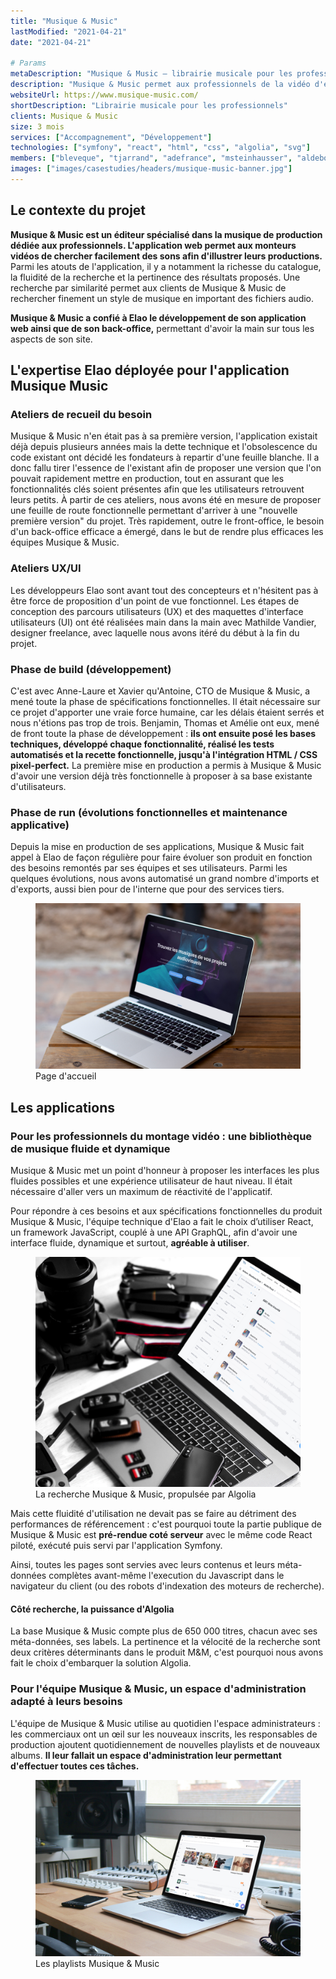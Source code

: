 ```yaml
---
title: "Musique & Music"
lastModified: "2021-04-21"
date: "2021-04-21"

# Params
metaDescription: "Musique & Music — librairie musicale pour les professionnels"
description: "Musique & Music permet aux professionnels de la vidéo d'enrichir leurs productions avec de l'illustration sonore."
websiteUrl: https://www.musique-music.com/
shortDescription: "Librairie musicale pour les professionnels"
clients: Musique & Music
size: 3 mois
services: ["Accompagnement", "Développement"]
technologies: ["symfony", "react", "html", "css", "algolia", "svg"]
members: ["bleveque", "tjarrand", "adefrance", "msteinhausser", "aldeboissieu", "xavierr"]
images: ["images/casestudies/headers/musique-music-banner.jpg"]
---
```


## Le contexte du projet

**Musique & Music est un éditeur spécialisé dans la musique de production dédiée aux professionnels. L'application web permet aux monteurs vidéos de chercher facilement des sons afin d'illustrer leurs productions.** Parmi les atouts de l'application, il y a notamment la richesse du catalogue, la fluidité de la recherche et la pertinence des résultats proposés. Une recherche par similarité permet aux clients de Musique & Music de rechercher finement un style de musique en important des fichiers audio.

**Musique & Music a confié à Elao le développement de son application web ainsi que de son back-office,** permettant d'avoir la main sur tous les aspects de son site.

## L'expertise Elao déployée pour l'application Musique Music

### Ateliers de recueil du besoin
Musique & Music n'en était pas à sa première version, l'application existait déjà depuis plusieurs années mais la dette technique et l'obsolescence du code existant ont décidé les fondateurs à repartir d'une feuille blanche.
Il a donc fallu tirer l'essence de l'existant afin de proposer une version que l'on pouvait rapidement mettre en production, tout en assurant que les fonctionnalités clés soient présentes afin que les utilisateurs retrouvent leurs petits.
À partir de ces ateliers, nous avons été en mesure de proposer une feuille de route fonctionnelle permettant d'arriver à une "nouvelle première version" du projet.
Très rapidement, outre le front-office, le besoin d'un back-office efficace a émergé, dans le but de rendre plus efficaces les équipes Musique & Music.

### Ateliers UX/UI
Les développeurs Elao sont avant tout des concepteurs et n'hésitent pas à être force de proposition d'un point de vue fonctionnel.
Les étapes de conception des parcours utilisateurs (UX) et des maquettes d'interface utilisateurs (UI) ont été réalisées main dans la main avec Mathilde Vandier, designer freelance, avec laquelle nous avons itéré du début à la fin du projet.

### Phase de build (développement)
C'est avec Anne-Laure et Xavier qu'Antoine, CTO de Musique & Music, a mené toute la phase de spécifications fonctionnelles. Il était nécessaire sur ce projet d'apporter une vraie force humaine, car les délais étaient serrés et nous n'étions pas trop de trois. Benjamin, Thomas et Amélie ont eux, mené de front toute la phase de développement : **ils ont ensuite posé les bases techniques, développé chaque fonctionnalité, réalisé les tests automatisés et la recette fonctionnelle, jusqu'à l'intégration HTML / CSS pixel-perfect.** La première mise en production a permis à Musique & Music d'avoir une version déjà très fonctionnelle à proposer à sa base existante d'utilisateurs.

### Phase de run (évolutions fonctionnelles et maintenance applicative)
Depuis la mise en production de ses applications, Musique & Music fait appel à Elao de façon régulière pour faire évoluer son produit en fonction des besoins remontés par ses équipes et ses utilisateurs. Parmi les quelques évolutions, nous avons automatisé un grand nombre d'imports et d'exports, aussi bien pour de l'interne que pour des services tiers.

<figure>
    <img src="images/casestudies/musique-music-homepage.jpg" alt="Accueil de l'application Musique & Music">
    <figcaption>
      <span class="figure__legend">Page d'accueil</span>
    </figcaption>
</figure>

## Les applications

### Pour les professionnels du montage vidéo : une bibliothèque de musique fluide et dynamique

Musique & Music met un point d'honneur à proposer les interfaces les plus fluides possibles et une expérience utilisateur de haut niveau. Il était nécessaire d'aller vers un maximum de réactivité de l'applicatif.

Pour répondre à ces besoins et aux spécifications fonctionnelles du produit Musique & Music, l'équipe technique d'Elao a fait le choix d’utiliser React, un framework JavaScript, couplé à une API GraphQL, afin d'avoir une interface fluide, dynamique et surtout, **agréable à utiliser**.

<figure>
    <img src="images/casestudies/musique-music-results.jpg" alt="La recherche Musique & Music">
    <figcaption>
      <span class="figure__legend">La recherche Musique & Music, propulsée par Algolia</span>
    </figcaption>
</figure>

Mais cette fluidité d'utilisation ne devait pas se faire au détriment des performances de référencement : c'est pourquoi toute la partie publique de Musique & Music est **pré-rendue coté serveur** avec le même code React piloté, exécuté puis servi par l'application Symfony.

Ainsi, toutes les pages sont servies avec leurs contenus et leurs méta-données complètes avant-même l'execution du Javascript dans le navigateur du client (ou des robots d'indexation des moteurs de recherche).

#### Côté recherche, la puissance d'Algolia
La base Musique & Music compte plus de 650 000 titres, chacun avec ses méta-données, ses labels. La pertinence et la vélocité de la recherche sont deux critères déterminants dans le produit M&M, c'est pourquoi nous avons fait le choix d'embarquer la solution Algolia. 

### Pour l'équipe Musique & Music, un espace d'administration adapté à leurs besoins

L'équipe de Musique & Music utilise au quotidien l'espace administrateurs : les commerciaux ont un œil sur les nouveaux inscrits, les responsables de production ajoutent quotidiennement de nouvelles playlists et de nouveaux albums. **Il leur fallait un espace d'administration leur permettant d'effectuer toutes ces tâches.**

<figure>
    <img src="images/casestudies/musique-music-playlists.jpg" alt="Les playlists Musique & Music">
    <figcaption>
      <span class="figure__legend">Les playlists Musique & Music</span>
    </figcaption>
</figure>